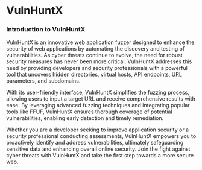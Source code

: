 
# VulnHuntX

### Introduction to VulnHuntX

VulnHuntX is an innovative web application fuzzer designed to enhance the security of web applications by automating the discovery and testing of vulnerabilities. As cyber threats continue to evolve, the need for robust security measures has never been more critical. VulnHuntX addresses this need by providing developers and security professionals with a powerful tool that uncovers hidden directories, virtual hosts, API endpoints, URL parameters, and subdomains.

With its user-friendly interface, VulnHuntX simplifies the fuzzing process, allowing users to input a target URL and receive comprehensive results with ease. By leveraging advanced fuzzing techniques and integrating popular tools like FFUF, VulnHuntX ensures thorough coverage of potential vulnerabilities, enabling early detection and timely remediation.

Whether you are a developer seeking to improve application security or a security professional conducting assessments, VulnHuntX empowers you to proactively identify and address vulnerabilities, ultimately safeguarding sensitive data and enhancing overall online security. Join the fight against cyber threats with VulnHuntX and take the first step towards a more secure web.
